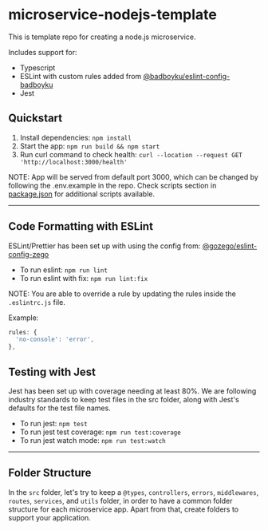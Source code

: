 # microservice-nodejs-template
This is template repo for creating a node.js microservice.

Includes support for:
- Typescript
- ESLint with custom rules added from [@badboyku/eslint-config-badboyku](https://github.com/badboyku/eslint-config-badboyku)
- Jest

## Quickstart
1. Install dependencies: `npm install`
2. Start the app: `npm run build && npm start`
3. Run curl command to check health: `curl --location --request GET 'http://localhost:3000/health'`

NOTE: App will be served from default port 3000, which can be changed by following the .env.example in the repo. Check scripts section in [package.json](package.json) for additional scripts available.

---

## Code Formatting with ESLint
ESLint/Prettier has been set up with using the config from: [@gozego/eslint-config-zego](https://github.com/gozego/eslint-config-zego)
- To run eslint: `npm run lint`
- To run eslint with fix: `npm run lint:fix`

NOTE: You are able to override a rule by updating the rules inside the `.eslintrc.js` file.

Example:
```js
rules: {
  'no-console': 'error',
},
```

## Testing with Jest
Jest has been set up with coverage needing at least 80%. We are following industry standards to keep test files in the src folder, along with Jest's defaults for the test file names.
- To run jest: `npm test`
- To run jest test coverage: `npm run test:coverage`
- To run jest watch mode: `npm run test:watch`

---

## Folder Structure
In the `src` folder, let's try to keep a `@types`, `controllers`, `errors`, `middlewares`, `routes`, `services`, and `utils` folder, in order to have a common folder structure for each microservice app.  Apart from that, create folders to support your application.
